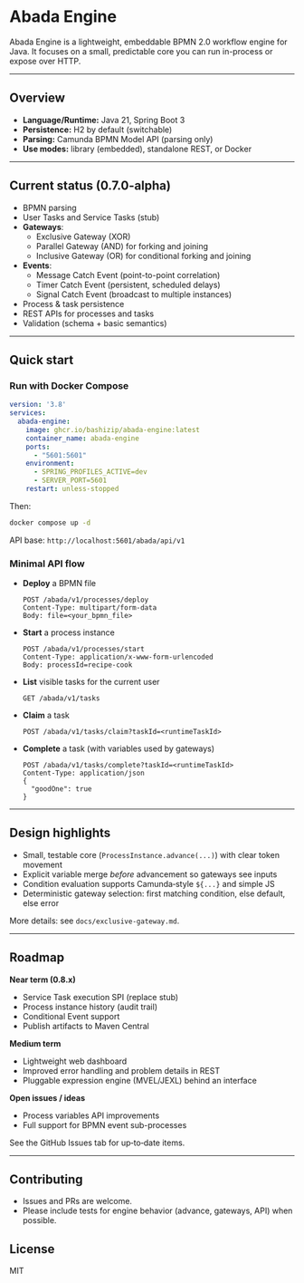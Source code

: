 # Abada Engine

Abada Engine is a lightweight, embeddable BPMN 2.0 workflow engine for Java. It focuses on a small, predictable core you can run in-process or expose over HTTP.

---

## Overview

* **Language/Runtime:** Java 21, Spring Boot 3
* **Persistence:** H2 by default (switchable)
* **Parsing:** Camunda BPMN Model API (parsing only)
* **Use modes:** library (embedded), standalone REST, or Docker

---

## Current status (0.7.0-alpha)

* BPMN parsing
* User Tasks and Service Tasks (stub)
* **Gateways**:
    * Exclusive Gateway (XOR)
    * Parallel Gateway (AND) for forking and joining
    * Inclusive Gateway (OR) for conditional forking and joining
* **Events**:
    * Message Catch Event (point-to-point correlation)
    * Timer Catch Event (persistent, scheduled delays)
    * Signal Catch Event (broadcast to multiple instances)
* Process & task persistence
* REST APIs for processes and tasks
* Validation (schema + basic semantics)

---

## Quick start

### Run with Docker Compose

```yaml
version: '3.8'
services:
  abada-engine:
    image: ghcr.io/bashizip/abada-engine:latest
    container_name: abada-engine
    ports:
      - "5601:5601"
    environment:
      - SPRING_PROFILES_ACTIVE=dev
      - SERVER_PORT=5601
    restart: unless-stopped
```

Then:

```bash
docker compose up -d
```

API base: `http://localhost:5601/abada/api/v1`

### Minimal API flow

* **Deploy** a BPMN file

  ```http
  POST /abada/v1/processes/deploy
  Content-Type: multipart/form-data
  Body: file=<your_bpmn_file>
  ```
* **Start** a process instance

  ```http
  POST /abada/v1/processes/start
  Content-Type: application/x-www-form-urlencoded
  Body: processId=recipe-cook
  ```
* **List** visible tasks for the current user

  ```http
  GET /abada/v1/tasks
  ```
* **Claim** a task

  ```http
  POST /abada/v1/tasks/claim?taskId=<runtimeTaskId>
  ```
* **Complete** a task (with variables used by gateways)

  ```http
  POST /abada/v1/tasks/complete?taskId=<runtimeTaskId>
  Content-Type: application/json
  {
    "goodOne": true
  }
  ```

---

## Design highlights

* Small, testable core (`ProcessInstance.advance(...)`) with clear token movement
* Explicit variable merge *before* advancement so gateways see inputs
* Condition evaluation supports Camunda‑style `${...}` and simple JS
* Deterministic gateway selection: first matching condition, else default, else error

More details: see `docs/exclusive-gateway.md`.

---

## Roadmap

**Near term (0.8.x)**

* Service Task execution SPI (replace stub)
* Process instance history (audit trail)
* Conditional Event support
* Publish artifacts to Maven Central

**Medium term**

* Lightweight web dashboard
* Improved error handling and problem details in REST
* Pluggable expression engine (MVEL/JEXL) behind an interface

**Open issues / ideas**

* Process variables API improvements
* Full support for BPMN event sub-processes

See the GitHub Issues tab for up‑to‑date items.

---

## Contributing

* Issues and PRs are welcome.
* Please include tests for engine behavior (advance, gateways, API) when possible.

## License

MIT
